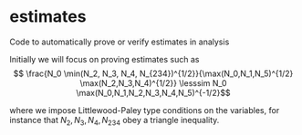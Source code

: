 # estimates
Code to automatically prove or verify estimates in analysis

Initially we will focus on proving estimates such as
$$ \frac{N_0 \min(N_2, N_3, N_4, N_{234})^{1/2}}{\max(N_0,N_1,N_5)^{1/2} \max(N_2,N_3,N_4)^{1/2}} \lesssim N_0 \max(N_0,N_1,N_2,N_3,N_4,N_5)^{-1/2}$$

where we impose Littlewood-Paley type conditions on the variables, for instance that $N_2, N_3, N_4, N_{234}$ obey a triangle inequality.